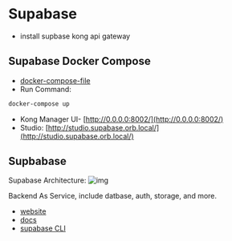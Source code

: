 # Supabase

- install supbase kong api gateway

## Supabase Docker Compose

- [docker-compose-file](./self-hosts/db-bi/supabase/docker)
- Run Command:

```sh
docker-compose up
```

-  Kong Manager UI- [http://0.0.0.0:8002/](http://0.0.0.0:8002/)
-  Studio: [http://studio.supabase.orb.local/](http://studio.supabase.orb.local/)

## Supbabase

Supabase Architecture:
![img](https://supabase.com/docs/_next/image?url=%2Fdocs%2Fimg%2Fsupabase-architecture--light.svg&w=2048&q=75)


Backend As Service, include datbase, auth, storage, and more.

- [website](https://supabase.com/)
- [docs](https://supabase.com/docs)
- [supabase CLI](https://supabase.com/docs/guides/cli)
